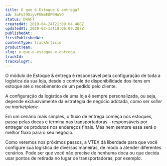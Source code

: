 ```yaml
---
title: O que é Estoque & entrega?
id: 3aFu29DiyvPUNmE0P9HuVO
status: DRAFT
createdAt: 2019-04-24T21:09:04.488Z
updatedAt: 2020-02-13T19:06:00.287Z
publishedAt: 
firstPublishedAt: 
contentType: trackArticle
productTeam: 
slug: o-que-e-estoque-e-entrega
trackId: 
trackSlugPT: 
---
```


O módulo de Estoque & entrega é responsável pela configuração de toda a logística da sua loja, desde o controle de disponibilidade dos itens em estoque até o recebimento de um pedido pelo cliente. 

A configuração da logística de uma loja é sempre personalizada, ou seja, depende exclusivamente da estratégia de negócio adotada, como ser _seller_ ou _marketplace_. 

Em um cenário mais simples, o fluxo de entrega começa nos estoques, passa pelas docas e termina nas transportadoras - responsáveis por entregar os produtos nos endereços finais. Mas nem sempre essa será o melhor fluxo para o seu negócio. 

Como veremos nos próximos passos, a VTEX dá liberdade para que você configure sua logística de diversas maneiras, de modo a atender diferentes cenários. Pode ser que você não precise de nenhuma doca ou que decida usar pontos de retirada no lugar de transportadoras, por exemplo.
